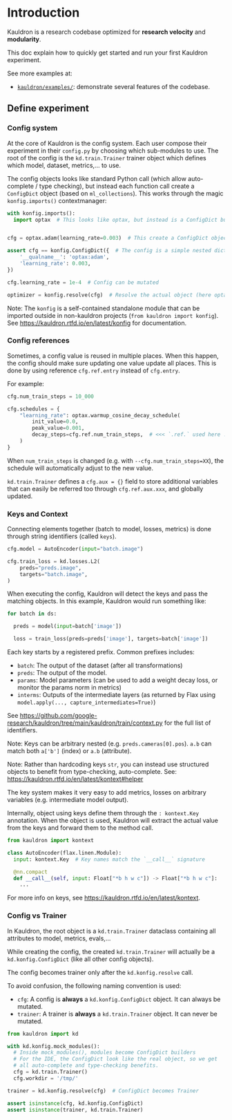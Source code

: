 # Introduction

Kauldron is a research codebase optimized for **research velocity** and
**modularity**.

This doc explain how to quickly get started and run your first Kauldron
experiment.

See more examples at:

*   [`kauldron/examples/`](https://github.com/google-research/kauldron/tree/main/examples/):
    demonstrate several features of the codebase.

## Define experiment

### Config system

At the core of Kauldron is the config system. Each user compose their experiment
in their `config.py` by choosing which sub-modules to use. The root of the
config is the `kd.train.Trainer` trainer object which defines which model,
dataset, metrics,... to use.

The config objects looks like standard Python call (which allow auto-complete /
type checking), but instead each function call create a `ConfigDict` object
(based on `ml_collections`). This works through the magic `konfig.imports()`
contextmanager:

```python
with konfig.imports():
  import optax  # This looks like optax, but instead is a ConfigDict builder


cfg = optax.adam(learning_rate=0.003)  # This create a ConfigDict object !!!

assert cfg == konfig.ConfigDict({  # The config is a simple nested dict
    '__qualname__': 'optax:adam',
    'learning_rate': 0.003,
})

cfg.learning_rate = 1e-4  # Config can be mutated

optimizer = konfig.resolve(cfg)  # Resolve the actual object (here optax.adam)
```

Note: The `konfig` is a self-contained standalone module that can be imported
outside in non-kauldron projects (`from kauldron import konfig`). See https://kauldron.rtfd.io/en/latest/konfig
for documentation.

<!--

TODO(epot): Add:

* `cfg.ref`
* Schedules & optimizers
* Detail each part of the config: dataset, evaluation, partial loading,...

-->

### Config references

Sometimes, a config value is reused in multiple places. When this happen, the
config should make sure updating one value update all places. This is done by
using reference `cfg.ref.entry` instead of `cfg.entry`.

For example:

```python
cfg.num_train_steps = 10_000

cfg.schedules = {
    "learning_rate": optax.warmup_cosine_decay_schedule(
        init_value=0.0,
        peak_value=0.001,
        decay_steps=cfg.ref.num_train_steps,  # <<< `.ref.` used here !!!!!
    )
}
```

When `num_train_steps` is changed (e.g. with `--cfg.num_train_steps=XX`), the
schedule will automatically adjust to the new value.

`kd.train.Trainer` defines a `cfg.aux = {}` field to store additional variables
that can easily be referred too through `cfg.ref.aux.xxx`, and globally updated.

### Keys and Context

Connecting elements together (batch to model, losses, metrics) is done through
string identifiers (called `keys`).

```python
cfg.model = AutoEncoder(input="batch.image")

cfg.train_loss = kd.losses.L2(
    preds="preds.image",
    targets="batch.image",
)
```

When executing the config, Kauldron will detect the keys and pass the matching
objects. In this example, Kauldron would run something like:

```python
for batch in ds:

  preds = model(input=batch['image'])

  loss = train_loss(preds=preds['image'], targets=batch['image'])
```

Each key starts by a registered prefix. Common prefixes includes:

*   `batch`: The output of the dataset (after all transformations)
*   `preds`: The output of the model.
*   `params`: Model parameters (can be used to add a weight decay loss, or
    monitor the params norm in metrics)
*   `interms`: Outputs of the intermediate layers (as returned by Flax using
    `model.apply(..., capture_intermediates=True)`)

See https://github.com/google-research/kauldron/tree/main/kauldron/train/context.py for the full list of
identifiers.

Note: Keys can be arbitrary nested (e.g. `preds.cameras[0].pos`). `a.b` can
match both `a['b']` (index) or `a.b` (attribute).

Note: Rather than hardcoding keys `str`, you can instead use structured objects
to benefit from type-checking, auto-complete. See: https://kauldron.rtfd.io/en/latest/kontext#helper

The key system makes it very easy to add metrics, losses on arbitrary variables
(e.g. intermediate model output).

Internally, object using keys define them through the `: kontext.Key`
annotation. When the object is used, Kauldron will extract the actual value from
the keys and forward them to the method call.

```python
from kauldron import kontext

class AutoEncoder(flax.linen.Module):
  input: kontext.Key  # Key names match the `__call__` signature

  @nn.compact
  def __call__(self, input: Float["*b h w c"]) -> Float["*b h w c"]:
    ...
```

For more info on keys, see https://kauldron.rtfd.io/en/latest/kontext.

### Config vs Trainer

In Kauldron, the root object is a `kd.train.Trainer` dataclass containing all
attributes to model, metrics, evals,...

While creating the config, the created `kd.train.Trainer` will actually be a
`kd.konfig.ConfigDict` (like all other config objects).

The config becomes trainer only after the `kd.konfig.resolve` call.

To avoid confusion, the following naming convention is used:

*   `cfg`: A config is **always** a `kd.konfig.ConfigDict` object. It can always
    be mutated.
*   `trainer`: A trainer is **always** a `kd.train.Trainer` object. It can never
    be mutated.

```python
from kauldron import kd

with kd.konfig.mock_modules():
  # Inside mock_modules(), modules become ConfigDict builders
  # For the IDE, the ConfigDict look like the real object, so we get
  # all auto-complete and type-checking benefits.
  cfg = kd.train.Trainer()
  cfg.workdir = '/tmp/'

trainer = kd.konfig.resolve(cfg)  # ConfigDict becomes Trainer

assert isinstance(cfg, kd.konfig.ConfigDict)
assert isinstance(trainer, kd.train.Trainer)
```
